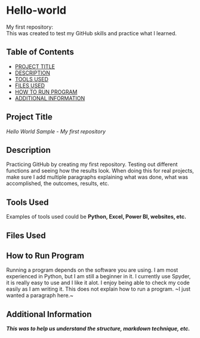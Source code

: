 # Hello-world #
My first repository:  
This was created to test my GitHub skills and practice what I learned. 

## Table of Contents  

- [PROJECT TITLE](#Project-Title)
- [DESCRIPTION](#Description)
- [TOOLS USED](#Tools-Used)
- [FILES USED](files-used)
- [HOW TO RUN PROGRAM](#How-to-run-program)
- [ADDITIONAL INFORMATION](#Additional-information)

## Project Title

*Hello World Sample - My first repository*

## Description  
Practicing GitHub by creating my first repository. Testing out different functions and seeing how the results look. When doing this for real projects, make sure I add multiple paragraphs explaining what was done, what was accomplished, the outcomes, results, etc. 

## Tools Used  
Examples of tools used could be **Python, Excel, Power BI, websites, etc.**   

## Files Used  

## How to Run Program  
Running a program depends on the software you are using. I am most experienced in Python, but I am still a beginner in it. I currently use Spyder, it is really easy to use and I like it alot. I enjoy being able to check my code easily as I am writing it. This does not explain how to run a program. ~I just wanted a paragraph here.~ 

## Additional Information  
***This was to help us understand the structure, markdown technique, etc.*** 
   
